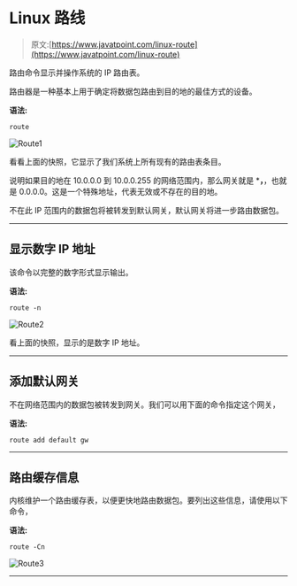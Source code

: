 # Linux 路线

> 原文:[https://www.javatpoint.com/linux-route](https://www.javatpoint.com/linux-route)

路由命令显示并操作系统的 IP 路由表。

路由器是一种基本上用于确定将数据包路由到目的地的最佳方式的设备。

**语法:**

```
route

```

![Route1](../Images/cfb510c444ed0c6121d24d9a21d066c7.png)

看看上面的快照，它显示了我们系统上所有现有的路由表条目。

说明如果目的地在 10.0.0.0 到 10.0.0.255 的网络范围内，那么网关就是 ***，**，也就是 0.0.0.0。这是一个特殊地址，代表无效或不存在的目的地。

不在此 IP 范围内的数据包将被转发到默认网关，默认网关将进一步路由数据包。

* * *

## 显示数字 IP 地址

该命令以完整的数字形式显示输出。

**语法:**

```
route -n

```

![Route2](../Images/b2c51af47cd172b32ff37c69c5698569.png)

看上面的快照，显示的是数字 IP 地址。

* * *

## 添加默认网关

不在网络范围内的数据包被转发到网关。我们可以用下面的命令指定这个网关，

**语法:**

```
route add default gw 
```

* * *

## 路由缓存信息

内核维护一个路由缓存表，以便更快地路由数据包。要列出这些信息，请使用以下命令，

**语法:**

```
route -Cn

```

![Route3](../Images/7de15f1b44c44f52b57828070fcf14c9.png)

* * *